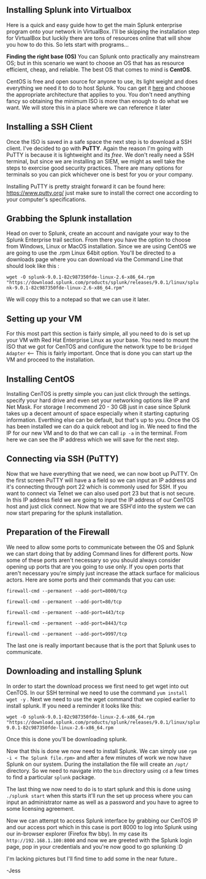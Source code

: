 ## Installing Splunk into Virtualbox

Here is a quick and easy guide how to get the main Splunk enterprise program onto your network in VirtualBox. I'll be skipping the installation step for VirtualBox but luckily there are tons of resources online that will show you how to do this. So lets start with programs...


**Finding the right base (OS)**
You can Splunk onto practically any mainstream OS; but in this scenario we want to choose an OS that has as resource efficient, cheap, and reliable. The best OS that comes to mind is **CentOS**.

CentOS is free and open source for anyone to use, its light weight and does everything we need it to do to host Splunk. You can get it [here](https://www.centos.org/download/) and choose the appropriate architecture that applies to you. You don't need anything fancy so obtaining the minimum ISO is more than enough to do what we want. We will store this in a place where we can reference it later

## Installing a SSH Client


Once the ISO is saved in a safe space the next step is to download a SSH client. I've decided to go with **PuTTY**. Again the reason I'm going with PuTTY is because it is lightweight and its *free*. We don't really need a SSH terminal, but since we are installing an SIEM, we might as well take the steps to exercise good security practices. There are many options for terminals so you can pick whichever one is best for you or your company.

Installing PuTTY is pretty straight forward it can be found here: https://www.putty.org/ just make sure to install the correct one according to your computer's specifications.

## Grabbing the Splunk installation

Head on over to Splunk, create an account and navigate your way to the Splunk Enterprise trail section. From there you have the option to choose from Windows, Linux or MacOS installation. Since we are using CentOS we are going to use the .rpm Linux 64bit option. You'll be directed to a downloads page where you can download via the Command Line that should look like this :

`wget -O splunk-9.0.1-82c987350fde-linux-2.6-x86_64.rpm "https://download.splunk.com/products/splunk/releases/9.0.1/linux/splunk-9.0.1-82c987350fde-linux-2.6-x86_64.rpm"` 

We will copy this to a notepad so that we can use it later.


## Setting up your VM

For this most part this section is fairly simple, all you need to do is set up your VM with Red Hat Enterprise Linux as your base. You need to mount the ISO that we got for CenTOS and configure the network type to be `Bridged Adapter` <-- This is fairly important. Once that is done you can start up the VM and proceed to the installation.

## Installing CentOS

Installing CenTOS is pretty simple you can just click through the settings. specify your hard drive and even set your networking options like IP and Net Mask. For storage I recommend 20 - 30 GB just in case since Splunk takes up a decent amount of space especially when it starting capturing information. Everthing else can be default, but that's up to you.
Once the OS has been installed we can do a quick reboot and log in. We need to find the IP for our new VM and to do that we can call `ip -a` in the terminal. From here we can see the IP address which we will save for the next step.


## Connecting via SSH (PuTTY)

Now that we have everything that we need, we can now boot up PuTTY. On the first screen PuTTY will have a
a field so we can input an IP address and it's connecting through port 22 which is commonly used for SSH. If you want to connect via Telnet we can also used port 23 but that is not secure. In this IP address field we are going to input the IP address of our CenTOS host and just click connect.
Now that we are SSH'd into the system we can now start preparing for the splunk installation.

## Preparation of the Firewall
We need to allow some ports to communicate between the OS and Splunk we can start doing that by adding Command lines for different ports. Now some of these ports aren't necessary so you should always consider opening up ports that are you going to use only. If you open ports that aren't necessary you're simply just increase the attack surface for malicious actors. Here are some ports and their commands that you can use:


    firewall-cmd --permanent --add-port=8000/tcp

    firewall-cmd --permanent --add-port=80/tcp

    firewall-cmd --permanent --add-port=443/tcp

    firewall-cmd --permanent --add-port=8443/tcp
   
    firewall-cmd --permanent --add-port=9997/tcp

The last one is really important because that is the port that Splunk uses to communicate.

## Downloading and installing Splunk

In order to start the download process we first need to get wget into out CenTOS. In our SSH terminal we need to use the command `yum install wget -y` . Next we need to use the wget command that we copied earlier to install splunk. If you need a reminder it looks like this: 

    wget -O splunk-9.0.1-82c987350fde-linux-2.6-x86_64.rpm "https://download.splunk.com/products/splunk/releases/9.0.1/linux/splunk-9.0.1-82c987350fde-linux-2.6-x86_64.rpm


Once this is done you'll be downloading splunk.

Now that this is done we now need to install Splunk. We can simply use `rpm -i < The Splunk file.rpm>` and after a few minutes of work we now have Splunk on our system. During the installation the file will create an `/opt/` directory.  So we need to navigate into the `bin` directory using `cd` a few times to find a particular `splunk` package. 

The last thing we now need to do is to start splunk and this is done using `./splunk start` when this starts it'll run the set up process where you can input an administrator name as well as a password and you have to agree to some licensing agreement.

Now we can attempt to access Splunk interface by grabbing our CenTOS IP and our access port which in this case is port 8000 to log into Splunk using our in-browser explorer (Firefox ftw bby). In my case its `http://192.168.1.100:8000` and now we are greeted with the Splunk login page, pop in your credentials and you're now good to go splunking :D

I'm lacking pictures  but I'll find time to add some in the near future..

-Jess




